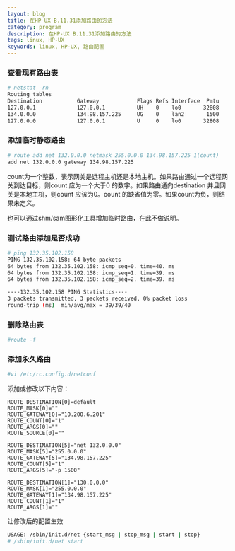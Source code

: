 ```yaml
---
layout: blog
title: 在HP-UX B.11.31添加路由的方法
category: program
description: 在HP-UX B.11.31添加路由的方法
tags: linux, HP-UX
keywords: linux, HP-UX, 路由配置
---
```


### 查看现有路由表

```sh
# netstat -rn
Routing tables
Destination           Gateway            Flags Refs Interface  Pmtu
127.0.0.1             127.0.0.1          UH    0    lo0       32808
134.0.0.0             134.98.157.225     UG    0    lan2       1500
127.0.0.0             127.0.0.1          U     0    lo0       32808
```

### 添加临时静态路由

```sh
# route add net 132.0.0.0 netmask 255.0.0.0 134.98.157.225 1(count)
add net 132.0.0.0 gateway 134.98.157.225
```

count为一个整数，表示网关是远程主机还是本地主机。如果路由通过一个远程网关到达目标，则count 应为一个大于0 的数字。如果路由通向destination 并且网关是本地主机，则count 应该为0。count 的缺省值为零。如果count为负，则结果未定义。

也可以通过shm/sam图形化工具增加临时路由，在此不做说明。

### 测试路由添加是否成功

```sh
# ping 132.35.102.158
PING 132.35.102.158: 64 byte packets
64 bytes from 132.35.102.158: icmp_seq=0. time=40. ms
64 bytes from 132.35.102.158: icmp_seq=1. time=39. ms
64 bytes from 132.35.102.158: icmp_seq=2. time=39. ms

----132.35.102.158 PING Statistics----
3 packets transmitted, 3 packets received, 0% packet loss
round-trip (ms)  min/avg/max = 39/39/40
```

### 删除路由表

```sh
#route -f
```

### 添加永久路由

```sh
#vi /etc/rc.config.d/netconf
```

添加或修改以下内容：

```
ROUTE_DESTINATION[0]=default
ROUTE_MASK[0]=""
ROUTE_GATEWAY[0]="10.200.6.201"
ROUTE_COUNT[0]="1"
ROUTE_ARGS[0]=""
ROUTE_SOURCE[0]=""
 
ROUTE_DESTINATION[5]="net 132.0.0.0"
ROUTE_MASK[5]="255.0.0.0"
ROUTE_GATEWAY[5]="134.98.157.225"
ROUTE_COUNT[5]="1"
ROUTE_ARGS[5]="-p 1500"
 
ROUTE_DESTINATION[1]="130.0.0.0"
ROUTE_MASK[1]="255.0.0.0"
ROUTE_GATEWAY[1]="134.98.157.225"
ROUTE_COUNT[1]="1"
ROUTE_ARGS[1]=""
```
 
让修改后的配置生效

```sh
USAGE: /sbin/init.d/net {start_msg | stop_msg | start | stop}
# /sbin/init.d/net start
```
